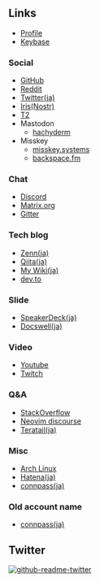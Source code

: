 ## Links

- [Profile](https://yutkat.github.io/yutkat/)
- [Keybase](https://keybase.io/yutkat)

### Social

- [GitHub](https://github.com/yutkat)
- [Reddit](https://www.reddit.com/user/yutkat)
- [Twitter(ja)](http://twitter.com/yutkat)
- [Iris(Nostr)](https://iris.to/yutkat.github.io)
- [T2](https://t2.social/yutkat)
- Mastodon
  - [hachyderm](https://hachyderm.io/@yutkat)
- Misskey
  - [misskey.systems](https://misskey.systems/@yutkat)
  - [backspace.fm](https://misskey.backspace.fm/@yutkat)

### Chat

- [Discord](https://discord.com/users/354653050566213634)
- [Matrix.org](https://matrix.to/#/@yutkat:matrix.org)
- [Gitter](https://gitter.im/yutkat)

### Tech blog

- [Zenn(ja)](https://zenn.dev/yutakatay)
- [Qiita(ja)](http://qiita.com/yutkat)
- [My Wiki(ja)](https://yutkat.gitbook.io/katapedia/)
- [dev.to](https://dev.to/yutkat)

### Slide

- [SpeakerDeck(ja)](https://speakerdeck.com/yutkat)
- [Docswell(ja)](https://www.docswell.com/user/yutkat)

### Video

- [Youtube](https://www.youtube.com/channel/UCLHNh4UzgPbbnkQiUy0myYA)
- [Twitch](https://www.twitch.tv/yutkat)

### Q&A

- [StackOverflow](https://stackoverflow.com/users/5720201/yutkat)
- [Neovim discourse](https://neovim.discourse.group/u/yutkat/summary)
- [Teratail(ja)](https://teratail.com/users/yutkat)

### Misc

- [Arch Linux](https://aur.archlinux.org/account/yutkat)
- [Hatena(ja)](https://b.hatena.ne.jp/yutkat/)
- [connpass(ja)](https://connpass.com/user/yutkat/)

### Old account name

- [connpass(ja)](https://connpass.com/user/yutakatay/)

## Twitter

[![github-readme-twitter](https://github-readme-twitter.gazf.vercel.app/api?id=yutkat&layout=wide&show_reply=off&show_retweet=off)](https://github.com/gazf/github-readme-twitter)
